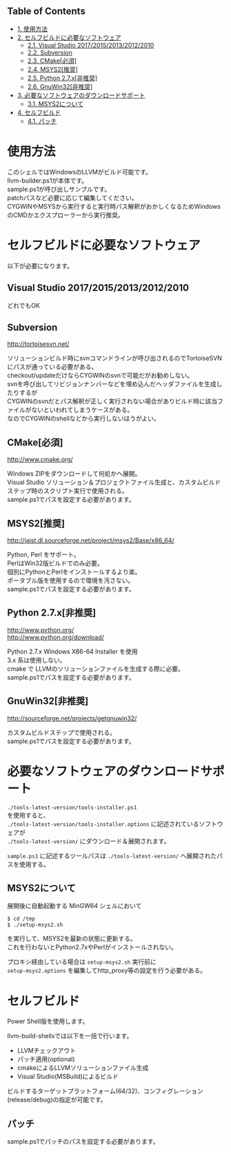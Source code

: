 <div id="table-of-contents">
<h2>Table of Contents</h2>
<div id="text-table-of-contents">
<ul>
<li><a href="#sec-1">1. 使用方法</a></li>
<li><a href="#sec-2">2. セルフビルドに必要なソフトウェア</a>
<ul>
<li><a href="#sec-2-1">2.1. Visual Studio 2017/2015/2013/2012/2010</a></li>
<li><a href="#sec-2-2">2.2. Subversion</a></li>
<li><a href="#sec-2-3">2.3. CMake[必須]</a></li>
<li><a href="#sec-2-4">2.4. MSYS2[推奨]</a></li>
<li><a href="#sec-2-5">2.5. Python 2.7.x[非推奨]</a></li>
<li><a href="#sec-2-6">2.6. GnuWin32[非推奨]</a></li>
</ul>
</li>
<li><a href="#sec-3">3. 必要なソフトウェアのダウンロードサポート</a>
<ul>
<li><a href="#sec-3-1">3.1. MSYS2について</a></li>
</ul>
</li>
<li><a href="#sec-4">4. セルフビルド</a>
<ul>
<li><a href="#sec-4-1">4.1. パッチ</a></li>
</ul>
</li>
</ul>
</div>
</div>



# 使用方法<a id="sec-1" name="sec-1"></a>

このシェルではWindowsのLLVMがビルド可能です。  
llvm-builder.ps1が本体です。  
sample.ps1が呼び出しサンプルです。  
patchパスなど必要に応じて編集してください。  
CYGWINやMSYSから実行すると実行時パス解釈がおかしくなるためWindowsのCMDかエクスプローラーから実行推奨。  

# セルフビルドに必要なソフトウェア<a id="sec-2" name="sec-2"></a>

以下が必要になります。  

## Visual Studio 2017/2015/2013/2012/2010<a id="sec-2-1" name="sec-2-1"></a>

どれでもOK  

## Subversion<a id="sec-2-2" name="sec-2-2"></a>

<http://tortoisesvn.net/>  

ソリューションビルド時にsvnコマンドラインが呼び出されるのでTortoiseSVNにパスが通っている必要がある。  
checkout/updateだけならCYGWINのsvnで可能だがお勧めしない。  
svnを呼び出してリビジョンナンバーなどを埋め込んだヘッダファイルを生成したりするが  
CYGWINのsvnだとパス解釈が正しく実行されない場合がありビルド時に該当ファイルがないといわれてしまうケースがある。  
なのでCYGWINのshellなどから実行しないほうがよい。  

## CMake[必須]<a id="sec-2-3" name="sec-2-3"></a>

<http://www.cmake.org/>  

Windows ZIPをダウンロードして何処かへ展開。  
Visual Studio ソリューション＆プロジェクトファイル生成と、カスタムビルドステップ時のスクリプト実行で使用される。  
sample.ps1でパスを設定する必要があります。  

## MSYS2[推奨]<a id="sec-2-4" name="sec-2-4"></a>

<http://jaist.dl.sourceforge.net/project/msys2/Base/x86_64/>  

Python, Perl をサポート。  
PerlはWin32版ビルドでのみ必要。  
個別にPythonとPerlをインストールするより楽。  
ポータブル版を使用するので環境を汚さない。  
sample.ps1でパスを設定する必要があります。  

## Python 2.7.x[非推奨]<a id="sec-2-5" name="sec-2-5"></a>

<http://www.python.org/>  
<http://www.python.org/download/>  

Python 2.7.x Windows X86-64 Installer を使用  
3.x 系は使用しない。  
cmake で LLVMのソリューションファイルを生成する際に必要。  
sample.ps1でパスを設定する必要があります。  

## GnuWin32[非推奨]<a id="sec-2-6" name="sec-2-6"></a>

<http://sourceforge.net/projects/getgnuwin32/>     

カスタムビルドステップで使用される。  
sample.ps1でパスを設定する必要があります。  

# 必要なソフトウェアのダウンロードサポート<a id="sec-3" name="sec-3"></a>

`./tools-latest-version/tools-installer.ps1`  
を使用すると、  
`./tools-latest-version/tools-installer.options` に記述されているソフトウェアが  
`./tools-latest-version/` にダウンロード＆展開されます。  

`sample.ps1` に記述するツールパスは `./tools-latest-version/` へ展開されたパスを使用する。  

## MSYS2について<a id="sec-3-1" name="sec-3-1"></a>

展開後に自動起動する MinGW64 シェルにおいて  

    $ cd /tmp
    $ ./setup-msys2.sh

を実行して、MSYS2を最新の状態に更新する。  
これを行わないとPython2.7xやPerlがインストールされない。  

プロキシ経由している場合は `setup-msys2.sh` 実行前に  
`setup-msys2.options` を編集してhttp\_proxy等の設定を行う必要がある。  

# セルフビルド<a id="sec-4" name="sec-4"></a>

Power Shell版を使用します。  

llvm-build-shellsでは以下を一括で行います。  
-   LLVMチェックアウト
-   パッチ適用(optional)
-   cmakeによるLLVMソリューションファイル生成
-   Visual Studio(MSBuild)によるビルド

ビルドするターゲットプラットフォーム(64/32)、コンフィグレーション(release/debug)の指定が可能です。  

## パッチ<a id="sec-4-1" name="sec-4-1"></a>

sample.ps1でパッチのパスを設定する必要があります。
